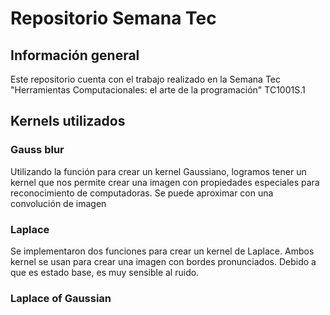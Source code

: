 # Repositorio Semana Tec

## Información general 

Este repositorio cuenta con el trabajo realizado en la Semana Tec "Herramientas Computacionales: el arte de la programación" TC1001S.1 

## Kernels utilizados 

### Gauss blur
Utilizando la función para crear un kernel Gaussiano, logramos tener un kernel que nos permite crear una imagen con propiedades especiales para reconocimiento de computadoras. Se puede aproximar con una convolución de imagen
### Laplace
Se implementaron dos funciones para crear un kernel de Laplace. Ambos kernel se usan para crear una imagen con bordes pronunciados. Debido a que es estado base, es muy sensible al ruido.
### Laplace of Gaussian
